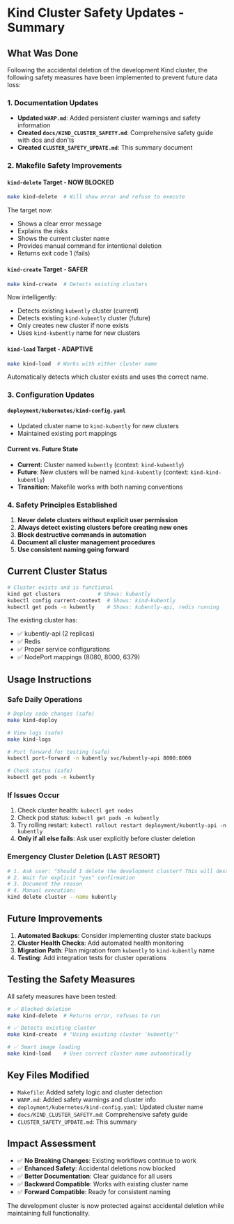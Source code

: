 # Kind Cluster Safety Updates - Summary

## What Was Done

Following the accidental deletion of the development Kind cluster, the following safety measures have been implemented to prevent future data loss:

### 1. Documentation Updates

- **Updated `WARP.md`**: Added persistent cluster warnings and safety information
- **Created `docs/KIND_CLUSTER_SAFETY.md`**: Comprehensive safety guide with dos and don'ts
- **Created `CLUSTER_SAFETY_UPDATE.md`**: This summary document

### 2. Makefile Safety Improvements

#### `kind-delete` Target - NOW BLOCKED
```bash
make kind-delete  # Will show error and refuse to execute
```

The target now:
- Shows a clear error message
- Explains the risks
- Shows the current cluster name
- Provides manual command for intentional deletion
- Returns exit code 1 (fails)

#### `kind-create` Target - SAFER
```bash
make kind-create  # Detects existing clusters
```

Now intelligently:
- Detects existing `kubently` cluster (current)
- Detects existing `kind-kubently` cluster (future)
- Only creates new cluster if none exists
- Uses `kind-kubently` name for new clusters

#### `kind-load` Target - ADAPTIVE
```bash
make kind-load  # Works with either cluster name
```

Automatically detects which cluster exists and uses the correct name.

### 3. Configuration Updates

#### `deployment/kubernetes/kind-config.yaml`
- Updated cluster name to `kind-kubently` for new clusters
- Maintained existing port mappings

#### Current vs. Future State
- **Current**: Cluster named `kubently` (context: `kind-kubently`)  
- **Future**: New clusters will be named `kind-kubently` (context: `kind-kind-kubently`)
- **Transition**: Makefile works with both naming conventions

### 4. Safety Principles Established

1. **Never delete clusters without explicit user permission**
2. **Always detect existing clusters before creating new ones**
3. **Block destructive commands in automation**
4. **Document all cluster management procedures**
5. **Use consistent naming going forward**

## Current Cluster Status

```bash
# Cluster exists and is functional
kind get clusters            # Shows: kubently
kubectl config current-context  # Shows: kind-kubently
kubectl get pods -n kubently    # Shows: kubently-api, redis running
```

The existing cluster has:
- ✅ kubently-api (2 replicas) 
- ✅ Redis
- ✅ Proper service configurations
- ✅ NodePort mappings (8080, 8000, 6379)

## Usage Instructions

### Safe Daily Operations
```bash
# Deploy code changes (safe)
make kind-deploy

# View logs (safe)
make kind-logs

# Port forward for testing (safe)
kubectl port-forward -n kubently svc/kubently-api 8000:8000

# Check status (safe)
kubectl get pods -n kubently
```

### If Issues Occur
1. Check cluster health: `kubectl get nodes`
2. Check pod status: `kubectl get pods -n kubently` 
3. Try rolling restart: `kubectl rollout restart deployment/kubently-api -n kubently`
4. **Only if all else fails**: Ask user explicitly before cluster deletion

### Emergency Cluster Deletion (LAST RESORT)
```bash
# 1. Ask user: "Should I delete the development cluster? This will destroy all data."
# 2. Wait for explicit "yes" confirmation
# 3. Document the reason
# 4. Manual execution:
kind delete cluster --name kubently
```

## Future Improvements

1. **Automated Backups**: Consider implementing cluster state backups
2. **Cluster Health Checks**: Add automated health monitoring  
3. **Migration Path**: Plan migration from `kubently` to `kind-kubently` name
4. **Testing**: Add integration tests for cluster operations

## Testing the Safety Measures

All safety measures have been tested:

```bash
# ✅ Blocked deletion
make kind-delete  # Returns error, refuses to run

# ✅ Detects existing cluster  
make kind-create  # "Using existing cluster 'kubently'"

# ✅ Smart image loading
make kind-load    # Uses correct cluster name automatically
```

## Key Files Modified

- `Makefile`: Added safety logic and cluster detection
- `WARP.md`: Added safety warnings and cluster info
- `deployment/kubernetes/kind-config.yaml`: Updated cluster name
- `docs/KIND_CLUSTER_SAFETY.md`: Comprehensive safety guide
- `CLUSTER_SAFETY_UPDATE.md`: This summary

## Impact Assessment

- ✅ **No Breaking Changes**: Existing workflows continue to work
- ✅ **Enhanced Safety**: Accidental deletions now blocked  
- ✅ **Better Documentation**: Clear guidance for all users
- ✅ **Backward Compatible**: Works with existing cluster name
- ✅ **Forward Compatible**: Ready for consistent naming

The development cluster is now protected against accidental deletion while maintaining full functionality.
